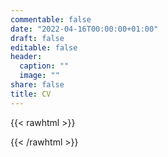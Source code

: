 ```yaml
---
commentable: false
date: "2022-04-16T00:00:00+01:00"
draft: false
editable: false
header:
  caption: ""
  image: ""
share: false
title: CV
---
```


{{< rawhtml >}}
<div id="adobe-dc-view" style="width: 800px;"></div>
<script src="https://documentcloud.adobe.com/view-sdk/main.js"></script>
<script type="text/javascript">
	document.addEventListener("adobe_dc_view_sdk.ready", function(){ 
		var adobeDCView = new AdobeDC.View({clientId: "11b63b23cecc43a99e8669ed7d8d47a3", divId: "adobe-dc-view"});
		adobeDCView.previewFile({
			content:{location: {url: "https://harveybarnhard.com/uploads/cv-harvey-barnhard.pdf"}},
			metaData:{fileName: "cv-harvey-barnhard.pdf"}
		}, {embedMode: "IN_LINE"});
	});
</script>
{{< /rawhtml >}}